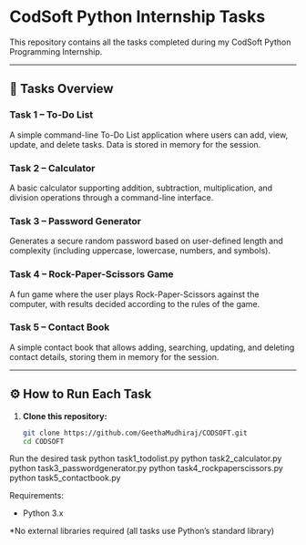 # CodSoft Python Internship Tasks

This repository contains all the tasks completed during my CodSoft Python Programming Internship.

---

## 📂 Tasks Overview

### **Task 1 – To-Do List**
A simple command-line To-Do List application where users can add, view, update, and delete tasks. Data is stored in memory for the session.

### **Task 2 – Calculator**
A basic calculator supporting addition, subtraction, multiplication, and division operations through a command-line interface.

### **Task 3 – Password Generator**
Generates a secure random password based on user-defined length and complexity (including uppercase, lowercase, numbers, and symbols).

### **Task 4 – Rock-Paper-Scissors Game**
A fun game where the user plays Rock-Paper-Scissors against the computer, with results decided according to the rules of the game.

### **Task 5 – Contact Book**
A simple contact book that allows adding, searching, updating, and deleting contact details, storing them in memory for the session.

---

## ⚙️ How to Run Each Task

1. **Clone this repository:**
   ```bash
   git clone https://github.com/GeethaMudhiraj/CODSOFT.git
   cd CODSOFT
Run the desired task
python task1_todolist.py
python task2_calculator.py
python task3_passwordgenerator.py
python task4_rockpaperscissors.py
python task5_contactbook.py

Requirements:
* Python 3.x

*No external libraries required (all tasks use Python’s standard library)
